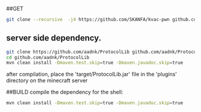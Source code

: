 ##GET
```sh
git clone --recursive  -j4 https://github.com/SKANFA/kvac-pwn github.com/SKANFA/kvac-pwn
```



## server side dependency.
```sh
git clone https://github.com/aadnk/ProtocolLib github.com/aadnk/ProtocolLib 
cd github.com/aadnk/ProtocolLib
mvn clean install -Dmaven.test.skip=true -Dmaven.javadoc.skip=true
```
after compilation, place the 'target/ProtocolLib.jar' file in the 'plugins' directory on the minecraft server


##BUILD
compile the dependency for the shell:
```sh
mvn clean install -Dmaven.test.skip=true -Dmaven.javadoc.skip=true
```
